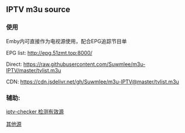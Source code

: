 ## IPTV m3u source

### 使用

Emby内可直接作为电视源使用，配合EPG追踪节目单

EPG list:
http://epg.51zmt.top:8000/

Direct:
https://raw.githubusercontent.com/Suwmlee/m3u-IPTV/master/tvlist.m3u

CDN:
https://cdn.jsdelivr.net/gh/Suwmlee/m3u-IPTV@master/tvlist.m3u


### 辅助:

[iptv-checker 检测有效源](https://github.com/zhimin-dev/iptv-checker)

[其他源](https://github.com/youshandefeiyang/live-Url)
